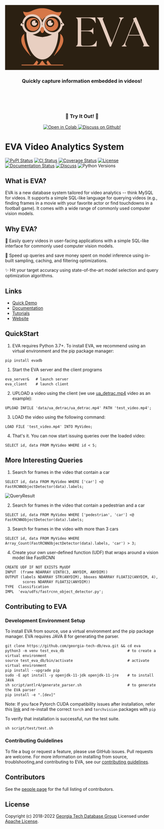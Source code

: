<div align="center" style="display:flex;flex-direction:column;">
  <a href="https://georgia-tech-db.github.io/eva/index.html">
    <img src="https://raw.githubusercontent.com/georgia-tech-db/eva/master/docs/Logo.png" alt="EVA" width="600px" margin-left="-5px">
  </a>
  <h3>Quickly capture information embedded in videos!</h3>
  <p>
  </p>
  <p>
</div>

<div align="center" style="display:flex;flex-direction:column;">
    <h3>🌟 Try It Out! 🌟</h3>
    <div>
        <a href="https://colab.research.google.com/drive/1H0HNOoCqvO5RFr0ousWku6YJK3qeApCN#scrollTo=B4gcnpDu5q4n">
            <img src="https://colab.research.google.com/assets/colab-badge.svg" alt="Open in Colab"/>
        </a>
        <a href="https://github.com/georgia-tech-db/eva/discussions">
            <img alt="Discuss on Github!" src="https://img.shields.io/badge/-Discuss%20on%20Github!-blueviolet">
        </a>
    </div>
</div>

# EVA Video Analytics System

[![PyPI Status](https://img.shields.io/pypi/v/evadb.svg)](https://pypi.org/project/evadb)
[![CI Status](https://circleci.com/gh/georgia-tech-db/eva.svg?style=svg)](https://circleci.com/gh/georgia-tech-db/eva)
[![Coverage Status](https://coveralls.io/repos/github/georgia-tech-db/eva/badge.svg?branch=master)](https://coveralls.io/github/georgia-tech-db/eva?branch=master)
[![License](https://img.shields.io/badge/license-Apache%202-brightgreen.svg?logo=apache)](https://github.com/georgia-tech-db/eva/blob/master/LICENSE.txt)
[![Documentation Status](https://readthedocs.org/projects/exvian/badge/?version=latest)](https://evadb.readthedocs.io/en/latest/index.html)
[![Discuss](https://img.shields.io/badge/-Discuss!-blueviolet)](https://github.com/georgia-tech-db/eva/discussions)
![Python Versions](https://img.shields.io/badge/Python--versions-3.7+-brightgreen)

## What is EVA?

EVA is a new database system tailored for video analytics -- think MySQL for videos. It supports a simple SQL-like language for querying videos (e.g., finding frames in a movie with your favorite actor or find touchdowns in a football game). It comes with a wide range of commonly used computer vision models.

## Why EVA? ##

👀 Easily query videos in user-facing applications with a simple SQL-like interface for commonly used computer vision models.

🚅 Speed up queries and save money spent on model inference using in-built sampling, caching, and filtering optimizations.

✨ Hit your target accuracy using state-of-the-art model selection and query optimization algorithms.

## Links
* [Quick Demo](https://ada-00.cc.gatech.edu/eva/playground)
* [Documentation](https://evadb.readthedocs.io/en/latest/)
* [Tutorials](https://github.com/georgia-tech-db/eva/tree/master/tutorials)
* [Website](https://georgia-tech-db.github.io/eva/index.html)

## QuickStart

1. EVA requires Python 3.7+. To install EVA, we recommend using an virtual environment and the pip package manager:

```shell
pip install evadb
```

1. Start the EVA server and the client programs
```shell
eva_server&   # launch server
eva_client    # launch client
```

2. UPLOAD a video using the client (we use [ua_detrac.mp4](data/ua_detrac/ua_detrac.mp4) video as an example):

```mysql
UPLOAD INFILE 'data/ua_detrac/ua_detrac.mp4' PATH 'test_video.mp4';
```

3. LOAD the video using the following command:

```mysql
LOAD FILE 'test_video.mp4' INTO MyVideo;
```

4. That's it. You can now start issuing queries over the loaded video:

```mysql
SELECT id, data FROM MyVideo WHERE id < 5;
```

## More Interesting Queries

1. Search for frames in the video that contain a car

```mysql
SELECT id, data FROM MyVideo WHERE ['car'] <@ FastRCNNObjectDetector(data).labels;
```
![QueryResult](https://georgia-tech-db.github.io/eva/Img/car.gif)

2. Search for frames in the video that contain a pedestrian and a car

```mysql
SELECT id, data FROM MyVideo WHERE ['pedestrian', 'car'] <@ FastRCNNObjectDetector(data).labels;
```

3. Search for frames in the video with more than 3 cars

```mysql
SELECT id, data FROM MyVideo WHERE Array_Count(FastRCNNObjectDetector(data).labels, 'car') > 3;
```

4. Create your own user-defined function (UDF) that wraps around a vision model like FastRCNN
```mysql
CREATE UDF IF NOT EXISTS MyUDF
INPUT  (frame NDARRAY UINT8(3, ANYDIM, ANYDIM))
OUTPUT (labels NDARRAY STR(ANYDIM), bboxes NDARRAY FLOAT32(ANYDIM, 4),
        scores NDARRAY FLOAT32(ANYDIM))
TYPE  Classification
IMPL  'eva/udfs/fastrcnn_object_detector.py';
```

## Contributing to EVA

### Development Environment Setup

To install EVA from source, use a virtual environment and the pip package manager. EVA requires JAVA 8 for generating the parser.

```shell
git clone https://github.com/georgia-tech-db/eva.git && cd eva
python3 -m venv test_eva_db                             # to create a virtual environment
source test_eva_db/bin/activate                         # activate virtual environment
pip install --upgrade pip
sudo -E apt install -y openjdk-11-jdk openjdk-11-jre    # to install JAVA
sh script/antlr4/generate_parser.sh                     # to generate the EVA parser
pip install -e ".[dev]"
```

Note: If you face Pytorch CUDA compatibility issues after installation, refer this [link](https://pytorch.org/get-started/previous-versions/) and re-install the correct `torch` and `torchvision` packages with `pip` 

To verify that installation is successful, run the test suite.

```shell
sh script/test/test.sh
```

### Contributing Guidelines

To file a bug or request a feature, please use GitHub issues. Pull requests are welcome.
For more information on installing from source, troublshooting,and contributing to EVA, see our
[contributing guidelines](https://evadb.readthedocs.io/en/latest/source/contribute/index.html).

## Contributors

See the [people page](https://github.com/georgia-tech-db/eva/graphs/contributors) for the full listing of contributors.

## License
Copyright (c) 2018-2022 [Georgia Tech Database Group](http://db.cc.gatech.edu/)
Licensed under [Apache License](LICENSE).
